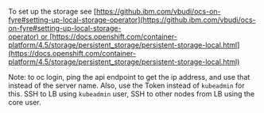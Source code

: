
To set up the storage see [https://github.ibm.com/vbudi/ocs-on-fyre#setting-up-local-storage-operator](https://github.ibm.com/vbudi/ocs-on-fyre#setting-up-local-storage-operator) or [https://docs.openshift.com/container-platform/4.5/storage/persistent_storage/persistent-storage-local.html](https://docs.openshift.com/container-platform/4.5/storage/persistent_storage/persistent-storage-local.html)

Note: to oc login, ping the api endpoint to get the ip address, and use that instead of the server name. Also, use the Token instead of `kubeadmin` for this. SSH to LB using `kubeadmin` user, SSH to other nodes from LB using the core user.